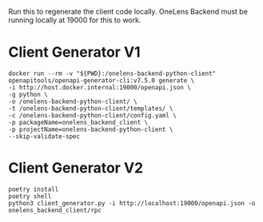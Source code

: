 Run this to regenerate the client code locally. OneLens Backend must be running locally at 19000 for this to work.


# Client Generator V1
```
docker run --rm -v "${PWD}:/onelens-backend-python-client" openapitools/openapi-generator-cli:v7.5.0 generate \
-i http://host.docker.internal:19000/openapi.json \
-g python \
-o /onelens-backend-python-client/ \
-t /onelens-backend-python-client/templates/ \
-c /onelens-backend-python-client/config.yaml \
-p packageName=onelens_backend_client \
-p projectName=onelens-backend-python-client \
--skip-validate-spec
```

# Client Generator V2
```
poetry install
poetry shell
python3 client_generator.py -i http://localhost:19000/openapi.json -o onelens_backend_client/rpc
```